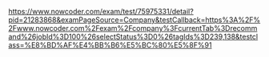 https://www.nowcoder.com/exam/test/75975331/detail?pid=21283868&examPageSource=Company&testCallback=https%3A%2F%2Fwww.nowcoder.com%2Fexam%2Fcompany%3FcurrentTab%3Drecommand%26jobId%3D100%26selectStatus%3D0%26tagIds%3D239,138&testclass=%E8%BD%AF%E4%BB%B6%E5%BC%80%E5%8F%91
